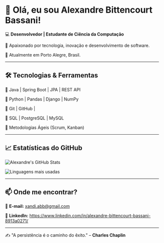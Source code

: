 # 👋 Olá, eu sou Alexandre Bittencourt Bassani!

💻 **Desenvolvedor | Estudante de Ciência da Computação**  

🚀 Apaixonado por tecnologia, inovação e desenvolvimento de software.  

📍 Atualmente em Porto Alegre, Brasil.

---

## 🛠️ **Tecnologias & Ferramentas**
🔹 Java | Spring Boot | JPA | REST API  

🔹 Python | Pandas | Django | NumPy 

🔹 Git | GitHub | 

🔹 SQL | PostgreSQL | MySQL

🔹 Metodologias Ágeis (Scrum, Kanban)

---

## 📈 **Estatísticas do GitHub**
![Alexandre's GitHub Stats](https://github-readme-stats.vercel.app/api?username=AlexandreBassani&show_icons=true&theme=dark)

![Linguagens mais usadas](https://github-readme-stats.vercel.app/api/top-langs/?username=AlexandreBassani&layout=compact&theme=dark)


---

## 📫 **Onde me encontrar?**
📧 **E-mail:** xandi.abb@gmail.com 

🔗 **LinkedIn:** https://www.linkedin.com/in/alexandre-bittencourt-bassani-8913a0271/

---

✍️ "A persistência é o caminho do êxito." – **Charles Chaplin**
